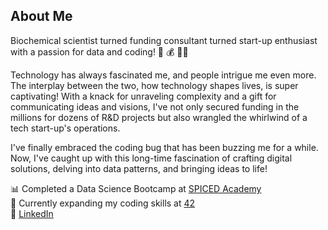 ## About Me

Biochemical scientist turned funding consultant turned start-up enthusiast with a passion for data and coding! 🧪 💰 🧑‍💻

Technology has always fascinated me, and people intrigue me even more. The interplay between the two, how technology shapes lives, is super captivating! With a knack for unraveling complexity and a gift for communicating ideas and visions, I've not only secured funding in the millions for dozens of R&D projects but also wrangled the whirlwind of a tech start-up's operations.

I've finally embraced the coding bug that has been buzzing me for a while. Now, I've caught up with this long-time fascination of crafting digital solutions, delving into data patterns, and bringing ideas to life!

📊 Completed a Data Science Bootcamp at [SPICED Academy](https://www.spiced-academy.com/en)   
🎯 Currently expanding my coding skills at [42](https://42berlin.de/)  
💼 [LinkedIn](https://www.linkedin.com/in/alex-o-schenk/)  
